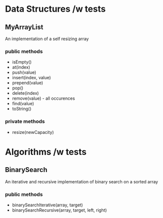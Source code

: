 # Data Structures /w tests

## MyArrayList
An implementation of a self resizing array
### public methods
- isEmpty()
- at(index)
- push(value)
- insert(index, value)
- prepend(value)
- pop()
- delete(index) 
- remove(value) - all occurences
- find(value)
- toString()
### private methods
- resize(newCapacity) 

# Algorithms /w tests
## BinarySearch
An iterative and recursive implementation of binary search on a sorted array
### public methods
- binarySearchIterative(array, target)
- binarySearchRecursive(array, target, left, right)
